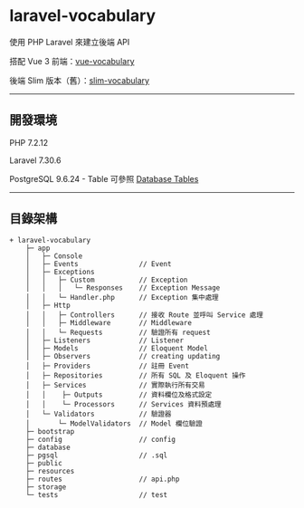 # laravel-vocabulary

使用 PHP Laravel 來建立後端 API

搭配 Vue 3 前端：[vue-vocabulary](https://github.com/tk50486yui/vue-vocabulary.git)

後端 Slim 版本（舊）：[slim-vocabulary](https://github.com/tk50486yui/slim-vocabulary.git)

---
## 開發環境

PHP 7.2.12

Laravel 7.30.6

PostgreSQL 9.6.24 - Table 可參照 [Database Tables](pgsql/tables.sql)

---
## 目錄架構
```    
+ laravel-vocabulary
    ├─ app
    │   ├─ Console
    │   ├─ Events               // Event
    │   ├─ Exceptions
    │   │   ├─ Custom           // Exception
    │   │   │   └─ Responses    // Exception Message
    │   │   └─ Handler.php      // Exception 集中處理
    │   ├─ Http
    │   │   ├─ Controllers      // 接收 Route 並呼叫 Service 處理
    │   │   ├─ Middleware       // Middleware
    │   │   └─ Requests         // 驗證所有 request
    │   ├─ Listeners            // Listener
    │   ├─ Models               // Eloquent Model
    │   ├─ Observers            // creating updating
    │   ├─ Providers            // 註冊 Event
    │   ├─ Repositories         // 所有 SQL 及 Eloquent 操作
    │   ├─ Services             // 實際執行所有交易
    │   │    ├─ Outputs         // 資料欄位及格式設定
    │   │    └─ Processors      // Services 資料預處理
    │   └─ Validators           // 驗證器
    │       └─ ModelValidators  // Model 欄位驗證
    ├─ bootstrap
    ├─ config                   // config
    ├─ database
    ├─ pgsql                    // .sql
    ├─ public
    ├─ resources
    ├─ routes                   // api.php
    ├─ storage
    └─ tests                    // test

```